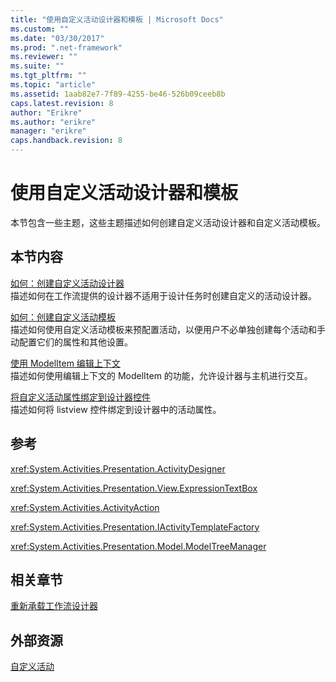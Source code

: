 ```yaml
---
title: "使用自定义活动设计器和模板 | Microsoft Docs"
ms.custom: ""
ms.date: "03/30/2017"
ms.prod: ".net-framework"
ms.reviewer: ""
ms.suite: ""
ms.tgt_pltfrm: ""
ms.topic: "article"
ms.assetid: 1aab82e7-7f89-4255-be46-526b09ceeb8b
caps.latest.revision: 8
author: "Erikre"
ms.author: "erikre"
manager: "erikre"
caps.handback.revision: 8
---
```

# 使用自定义活动设计器和模板
本节包含一些主题，这些主题描述如何创建自定义活动设计器和自定义活动模板。  
  
## 本节内容  
 [如何：创建自定义活动设计器](../../../docs/framework/windows-workflow-foundation//how-to-create-a-custom-activity-designer.md)  
 描述如何在工作流提供的设计器不适用于设计任务时创建自定义的活动设计器。  
  
 [如何：创建自定义活动模板](../../../docs/framework/windows-workflow-foundation//how-to-create-a-custom-activity-template.md)  
 描述如何使用自定义活动模板来预配置活动，以便用户不必单独创建每个活动和手动配置它们的属性和其他设置。  
  
 [使用 ModelItem 编辑上下文](../../../docs/framework/windows-workflow-foundation//using-the-modelitem-editing-context.md)  
 描述如何使用编辑上下文的 ModelItem 的功能，允许设计器与主机进行交互。  
  
 [将自定义活动属性绑定到设计器控件](../../../docs/framework/windows-workflow-foundation//binding-a-custom-activity-property-to-a-designer-control.md)  
 描述如何将 listview 控件绑定到设计器中的活动属性。  
  
## 参考  
 <xref:System.Activities.Presentation.ActivityDesigner>  
  
 <xref:System.Activities.Presentation.View.ExpressionTextBox>  
  
 <xref:System.Activities.ActivityAction>  
  
 <xref:System.Activities.Presentation.IActivityTemplateFactory>  
  
 <xref:System.Activities.Presentation.Model.ModelTreeManager>  
  
## 相关章节  
 [重新承载工作流设计器](../../../docs/framework/windows-workflow-foundation//rehosting-the-workflow-designer.md)  
  
## 外部资源  
 [自定义活动](../../../docs/framework/windows-workflow-foundation/samples/custom-activities.md)
